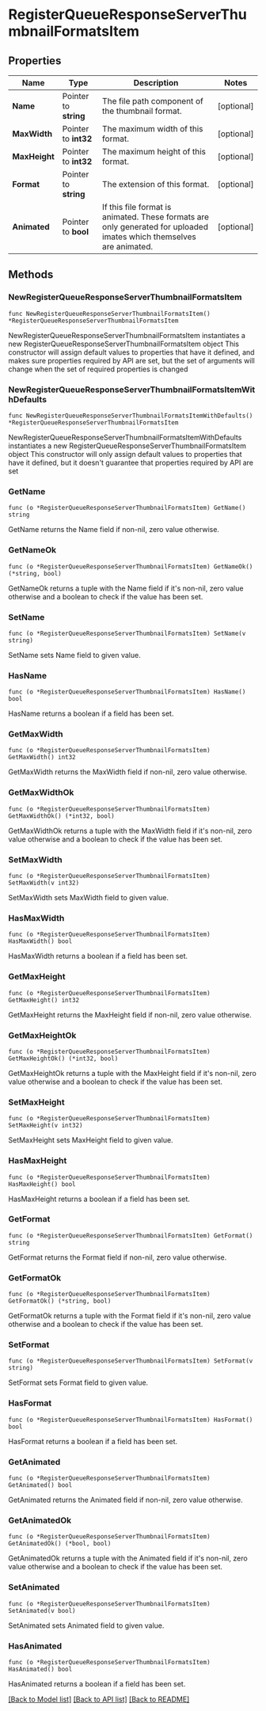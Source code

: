 # RegisterQueueResponseServerThumbnailFormatsItem

## Properties

Name | Type | Description | Notes
------------ | ------------- | ------------- | -------------
**Name** | Pointer to **string** | The file path component of the thumbnail format.  | [optional] 
**MaxWidth** | Pointer to **int32** | The maximum width of this format.  | [optional] 
**MaxHeight** | Pointer to **int32** | The maximum height of this format.  | [optional] 
**Format** | Pointer to **string** | The extension of this format.  | [optional] 
**Animated** | Pointer to **bool** | If this file format is animated. These formats are only generated for uploaded imates which themselves are animated.  | [optional] 

## Methods

### NewRegisterQueueResponseServerThumbnailFormatsItem

`func NewRegisterQueueResponseServerThumbnailFormatsItem() *RegisterQueueResponseServerThumbnailFormatsItem`

NewRegisterQueueResponseServerThumbnailFormatsItem instantiates a new RegisterQueueResponseServerThumbnailFormatsItem object
This constructor will assign default values to properties that have it defined,
and makes sure properties required by API are set, but the set of arguments
will change when the set of required properties is changed

### NewRegisterQueueResponseServerThumbnailFormatsItemWithDefaults

`func NewRegisterQueueResponseServerThumbnailFormatsItemWithDefaults() *RegisterQueueResponseServerThumbnailFormatsItem`

NewRegisterQueueResponseServerThumbnailFormatsItemWithDefaults instantiates a new RegisterQueueResponseServerThumbnailFormatsItem object
This constructor will only assign default values to properties that have it defined,
but it doesn't guarantee that properties required by API are set

### GetName

`func (o *RegisterQueueResponseServerThumbnailFormatsItem) GetName() string`

GetName returns the Name field if non-nil, zero value otherwise.

### GetNameOk

`func (o *RegisterQueueResponseServerThumbnailFormatsItem) GetNameOk() (*string, bool)`

GetNameOk returns a tuple with the Name field if it's non-nil, zero value otherwise
and a boolean to check if the value has been set.

### SetName

`func (o *RegisterQueueResponseServerThumbnailFormatsItem) SetName(v string)`

SetName sets Name field to given value.

### HasName

`func (o *RegisterQueueResponseServerThumbnailFormatsItem) HasName() bool`

HasName returns a boolean if a field has been set.

### GetMaxWidth

`func (o *RegisterQueueResponseServerThumbnailFormatsItem) GetMaxWidth() int32`

GetMaxWidth returns the MaxWidth field if non-nil, zero value otherwise.

### GetMaxWidthOk

`func (o *RegisterQueueResponseServerThumbnailFormatsItem) GetMaxWidthOk() (*int32, bool)`

GetMaxWidthOk returns a tuple with the MaxWidth field if it's non-nil, zero value otherwise
and a boolean to check if the value has been set.

### SetMaxWidth

`func (o *RegisterQueueResponseServerThumbnailFormatsItem) SetMaxWidth(v int32)`

SetMaxWidth sets MaxWidth field to given value.

### HasMaxWidth

`func (o *RegisterQueueResponseServerThumbnailFormatsItem) HasMaxWidth() bool`

HasMaxWidth returns a boolean if a field has been set.

### GetMaxHeight

`func (o *RegisterQueueResponseServerThumbnailFormatsItem) GetMaxHeight() int32`

GetMaxHeight returns the MaxHeight field if non-nil, zero value otherwise.

### GetMaxHeightOk

`func (o *RegisterQueueResponseServerThumbnailFormatsItem) GetMaxHeightOk() (*int32, bool)`

GetMaxHeightOk returns a tuple with the MaxHeight field if it's non-nil, zero value otherwise
and a boolean to check if the value has been set.

### SetMaxHeight

`func (o *RegisterQueueResponseServerThumbnailFormatsItem) SetMaxHeight(v int32)`

SetMaxHeight sets MaxHeight field to given value.

### HasMaxHeight

`func (o *RegisterQueueResponseServerThumbnailFormatsItem) HasMaxHeight() bool`

HasMaxHeight returns a boolean if a field has been set.

### GetFormat

`func (o *RegisterQueueResponseServerThumbnailFormatsItem) GetFormat() string`

GetFormat returns the Format field if non-nil, zero value otherwise.

### GetFormatOk

`func (o *RegisterQueueResponseServerThumbnailFormatsItem) GetFormatOk() (*string, bool)`

GetFormatOk returns a tuple with the Format field if it's non-nil, zero value otherwise
and a boolean to check if the value has been set.

### SetFormat

`func (o *RegisterQueueResponseServerThumbnailFormatsItem) SetFormat(v string)`

SetFormat sets Format field to given value.

### HasFormat

`func (o *RegisterQueueResponseServerThumbnailFormatsItem) HasFormat() bool`

HasFormat returns a boolean if a field has been set.

### GetAnimated

`func (o *RegisterQueueResponseServerThumbnailFormatsItem) GetAnimated() bool`

GetAnimated returns the Animated field if non-nil, zero value otherwise.

### GetAnimatedOk

`func (o *RegisterQueueResponseServerThumbnailFormatsItem) GetAnimatedOk() (*bool, bool)`

GetAnimatedOk returns a tuple with the Animated field if it's non-nil, zero value otherwise
and a boolean to check if the value has been set.

### SetAnimated

`func (o *RegisterQueueResponseServerThumbnailFormatsItem) SetAnimated(v bool)`

SetAnimated sets Animated field to given value.

### HasAnimated

`func (o *RegisterQueueResponseServerThumbnailFormatsItem) HasAnimated() bool`

HasAnimated returns a boolean if a field has been set.


[[Back to Model list]](../README.md#documentation-for-models) [[Back to API list]](../README.md#documentation-for-api-endpoints) [[Back to README]](../README.md)


